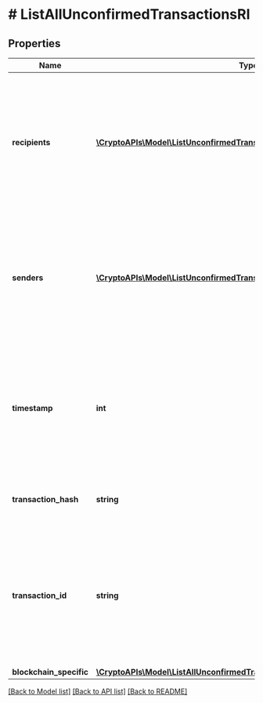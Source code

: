 # # ListAllUnconfirmedTransactionsRI

## Properties

Name | Type | Description | Notes
------------ | ------------- | ------------- | -------------
**recipients** | [**\CryptoAPIs\Model\ListUnconfirmedTransactionsByAddressRIRecipientsInner[]**](ListUnconfirmedTransactionsByAddressRIRecipientsInner.md) | Represents a list of recipient addresses with the respective amounts. In account-based protocols like Ethereum there is only one address in this list. |
**senders** | [**\CryptoAPIs\Model\ListUnconfirmedTransactionsByAddressRISendersInner[]**](ListUnconfirmedTransactionsByAddressRISendersInner.md) | Represents a list of sender addresses with the respective amounts. In account-based protocols like Ethereum there is only one address in this list. |
**timestamp** | **int** | Defines the exact date/time in Unix Timestamp when this transaction was mined, confirmed or first seen in Mempool, if it is unconfirmed. |
**transaction_hash** | **string** | String representation of the transaction hash |
**transaction_id** | **string** | Represents the unique identifier of a transaction, i.e. it could be &#x60;transactionId&#x60; in UTXO-based protocols like Bitcoin, and transaction &#x60;hash&#x60; in Ethereum blockchain. |
**blockchain_specific** | [**\CryptoAPIs\Model\ListAllUnconfirmedTransactionsRIBS**](ListAllUnconfirmedTransactionsRIBS.md) |  |

[[Back to Model list]](../../README.md#models) [[Back to API list]](../../README.md#endpoints) [[Back to README]](../../README.md)
